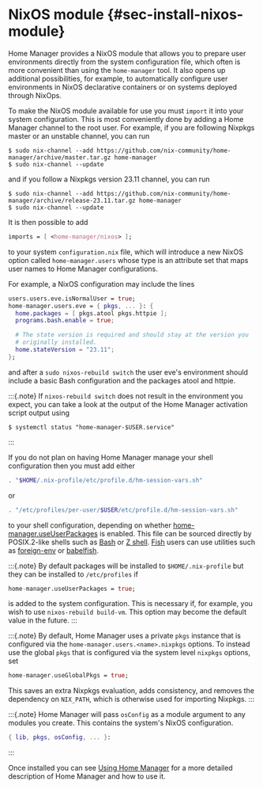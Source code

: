 # NixOS module {#sec-install-nixos-module}

Home Manager provides a NixOS module that allows you to prepare user
environments directly from the system configuration file, which often is
more convenient than using the `home-manager` tool. It also opens up
additional possibilities, for example, to automatically configure user
environments in NixOS declarative containers or on systems deployed
through NixOps.

To make the NixOS module available for use you must `import` it into
your system configuration. This is most conveniently done by adding a
Home Manager channel to the root user. For example, if you are following
Nixpkgs master or an unstable channel, you can run

``` shell
$ sudo nix-channel --add https://github.com/nix-community/home-manager/archive/master.tar.gz home-manager
$ sudo nix-channel --update
```

and if you follow a Nixpkgs version 23.11 channel, you can run

``` shell
$ sudo nix-channel --add https://github.com/nix-community/home-manager/archive/release-23.11.tar.gz home-manager
$ sudo nix-channel --update
```

It is then possible to add

``` nix
imports = [ <home-manager/nixos> ];
```

to your system `configuration.nix` file, which will introduce a new
NixOS option called `home-manager.users` whose type is an attribute set
that maps user names to Home Manager configurations.

For example, a NixOS configuration may include the lines

``` nix
users.users.eve.isNormalUser = true;
home-manager.users.eve = { pkgs, ... }: {
  home.packages = [ pkgs.atool pkgs.httpie ];
  programs.bash.enable = true;

  # The state version is required and should stay at the version you
  # originally installed.
  home.stateVersion = "23.11";
};
```

and after a `sudo nixos-rebuild switch` the user eve's environment
should include a basic Bash configuration and the packages atool and
httpie.

:::{.note}
If `nixos-rebuild switch` does not result in the environment you expect,
you can take a look at the output of the Home Manager activation script
output using

``` shell
$ systemctl status "home-manager-$USER.service"
```
:::

If you do not plan on having Home Manager manage your shell
configuration then you must add either

``` bash
. "$HOME/.nix-profile/etc/profile.d/hm-session-vars.sh"
```

or

``` bash
. "/etc/profiles/per-user/$USER/etc/profile.d/hm-session-vars.sh"
```

to your shell configuration, depending on whether
[home-manager.useUserPackages](#nixos-opt-home-manager.useUserPackages) is enabled. This file can
be sourced directly by POSIX.2-like shells such as
[Bash](https://www.gnu.org/software/bash/) or [Z
shell](http://zsh.sourceforge.net/). [Fish](https://fishshell.com) users
can use utilities such as
[foreign-env](https://github.com/oh-my-fish/plugin-foreign-env) or
[babelfish](https://github.com/bouk/babelfish).

:::{.note}
By default packages will be installed to `$HOME/.nix-profile` but they
can be installed to `/etc/profiles` if

``` nix
home-manager.useUserPackages = true;
```

is added to the system configuration. This is necessary if, for example,
you wish to use `nixos-rebuild build-vm`. This option may become the
default value in the future.
:::

:::{.note}
By default, Home Manager uses a private `pkgs` instance that is
configured via the `home-manager.users.<name>.nixpkgs` options. To
instead use the global `pkgs` that is configured via the system level
`nixpkgs` options, set

``` nix
home-manager.useGlobalPkgs = true;
```

This saves an extra Nixpkgs evaluation, adds consistency, and removes
the dependency on `NIX_PATH`, which is otherwise used for importing
Nixpkgs.
:::

:::{.note}
Home Manager will pass `osConfig` as a module argument to any modules
you create. This contains the system's NixOS configuration.

``` nix
{ lib, pkgs, osConfig, ... }:
```
:::

Once installed you can see [Using Home Manager](#ch-usage) for a more detailed
description of Home Manager and how to use it.
